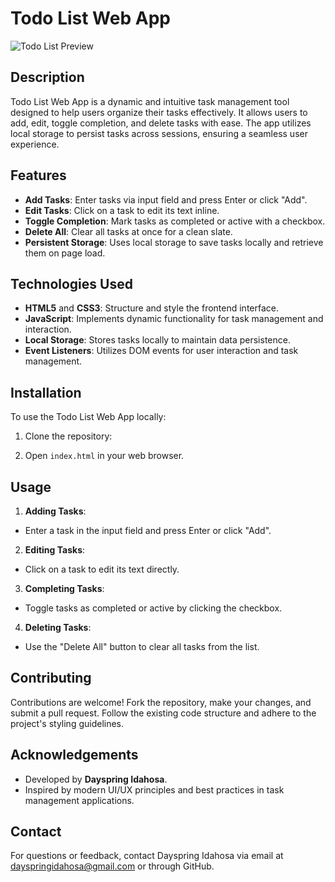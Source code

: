 # Todo List Web App

![Todo List Preview](./todo-app-preview.png)

## Description
Todo List Web App is a dynamic and intuitive task management tool designed to help users organize their tasks effectively. It allows users to add, edit, toggle completion, and delete tasks with ease. The app utilizes local storage to persist tasks across sessions, ensuring a seamless user experience.

## Features
- **Add Tasks**: Enter tasks via input field and press Enter or click "Add".
- **Edit Tasks**: Click on a task to edit its text inline.
- **Toggle Completion**: Mark tasks as completed or active with a checkbox.
- **Delete All**: Clear all tasks at once for a clean slate.
- **Persistent Storage**: Uses local storage to save tasks locally and retrieve them on page load.

## Technologies Used
- **HTML5** and **CSS3**: Structure and style the frontend interface.
- **JavaScript**: Implements dynamic functionality for task management and interaction.
- **Local Storage**: Stores tasks locally to maintain data persistence.
- **Event Listeners**: Utilizes DOM events for user interaction and task management.

## Installation
To use the Todo List Web App locally:
1. Clone the repository:

2. Open `index.html` in your web browser.

## Usage
1. **Adding Tasks**:
- Enter a task in the input field and press Enter or click "Add".
2. **Editing Tasks**:
- Click on a task to edit its text directly.
3. **Completing Tasks**:
- Toggle tasks as completed or active by clicking the checkbox.
4. **Deleting Tasks**:
- Use the "Delete All" button to clear all tasks from the list.

## Contributing
Contributions are welcome! Fork the repository, make your changes, and submit a pull request. Follow the existing code structure and adhere to the project's styling guidelines.

## Acknowledgements
- Developed by **Dayspring Idahosa**.
- Inspired by modern UI/UX principles and best practices in task management applications.

## Contact
For questions or feedback, contact Dayspring Idahosa via email at dayspringidahosa@gmail.com or through GitHub.
